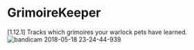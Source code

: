 # GrimoireKeeper
[1.12.1] Tracks which grimoires your warlock pets have learned.  
![bandicam 2018-05-18 23-24-44-939](https://user-images.githubusercontent.com/24303693/40257301-684b56ec-5af6-11e8-947a-3728f916f895.jpg)
